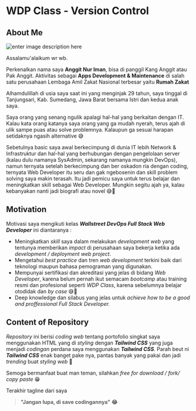 # WDP Class - Version Control

## About Me

![enter image description here](https://drive.google.com/uc?export=download&id=1Vc2uHMYwU1vhjQLURx2EBouQzxwUWYTP)

Assalamu'alaikum wr wb.

Perkenalkan nama saya **Anggit Nur Iman**, bisa di panggil Kang Anggit atau Pak Anggit. Aktivitas sebagai **Apps Development & Maintenance** di salah satu perusahaan Lembaga Amil Zakat Nasional terbesar yaitu **Rumah Zakat**

Alhamdulillah di usia saya saat ini yang menginjak 29 tahun, saya tinggal di Tanjungsari, Kab. Sumedang, Jawa Barat bersama Istri dan kedua anak saya. 

Saya orang yang senang ngulik apalagi hal-hal yang berkaitan dengan IT. Kalau kata orang katanya saya orang yang ga mudah nyerah, terus ajah di ulik sampe puas atau solve problemnya. Kalaupun ga sesuai harapan setidaknya ngasih alternative 😅

Sebetulnya basic saya awal berkecimpung di dunia IT lebih Network & Infrastruktur dan hal-hal yang berhubungan dengan pengelolaan server (kalau dulu namanya SysAdmin, sekarang namanya mungkin DevOps), namun ternyata setelah berkecimpung dan ber oskadon ria dengan coding, ternyata Web Developer itu seru dan gak ngebosenin dan skill problem solving saya makin terasah. Itu jadi pemicu saya untuk terus belajar dan meningkatkan skill sebagai Web Developer. Mungkin segitu ajah ya, kalau kebanyakan nanti jadi biografi atau novel 😅🙏

## Motivation

Motivasi saya mengikuti kelas ***Wallstreet DevOps Full Stack Web Developer*** ini diantaranya : 

 - Meningkatkan *skill* saya dalam melakukan *development* *web* yang tentunya memberikan *impact* di perusahaan saya bekerja ketika ada *development / deployment web project*.
 - Mengetahui *best practice* dan tren *web development* terkini baik dari teknologi maupun bahasa pemograman yang digunakan.
 - Mempunyai sertifikasi dan akreditasi yang jelas di bidang *Web Developer*, karena belum pernah ikut semacam *bootcamp* atau training resmi dan profesional seperti *WDP Class*, karena sebelumnya belajar otodidak dan *by case* 😅🙏
 - Deep knowledge dan silabus yang jelas untuk *achieve how to be a good and proffessional Full Stack Developer.*

## Content of Repository

*Repository* ini berisi *coding web* tentang portofolio singkat saya menggunakan HTML yang di *styling* dengan ***Tailwind CSS*** yang juga menjadi *codingan* perdana saya menggunakan ***Tailwind CSS***. Parah beut ni ***Tailwind CSS*** enak banget pake nya, pantas banyak yang pakai dan jadi *trending* buat *styling web* 👏

Semoga bermanfaat buat man teman, silahkan *free for download / fork/ copy paste* 😁

Terakhir tagline dari saya 

> **"Jangan lupa, di save codingannya" 😂**

